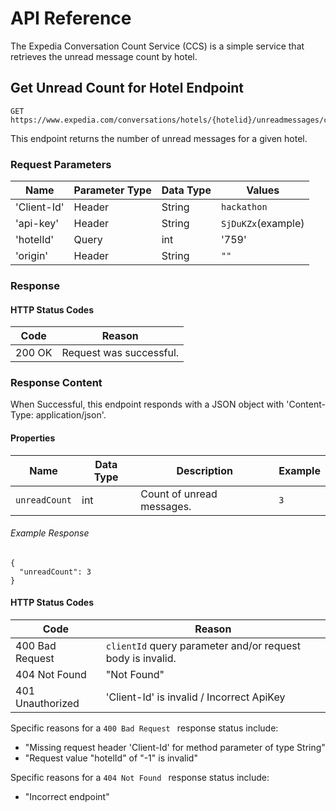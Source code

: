 # API Reference

The Expedia Conversation Count Service (CCS) is a simple service that retrieves the unread message count by hotel. 

## Get Unread Count for Hotel Endpoint

```
GET https://www.expedia.com/conversations/hotels/{hotelid}/unreadmessages/count
```

This endpoint returns the number of unread messages for a given hotel.

### Request Parameters

| Name           | Parameter Type | Data Type | Values              |
|----------------|----------------|-----------|---------------------|
| 'Client-Id'    | Header         | String    | `hackathon`         |
| 'api-key'      | Header         | String    | `SjDuKZx`(example)  |
| 'hotelId'      | Query          | int       | '759'               |
| 'origin'       | Header         | String    | `""`                |

### Response

#### HTTP Status Codes

| Code                    | Reason                                                                          |
|-------------------------|---------------------------------------------------------------------------------|
| 200 OK                  | Request was successful.                                                         |

### Response Content

When Successful, this endpoint responds with a JSON object with 'Content-Type: application/json'.

#### Properties

| Name          | Data Type | Description                        | Example     |
|---------------|-----------|------------------------------------|-------------|
| `unreadCount` | int       | Count of unread messages.          | `3`         |

###### Example Response

```
{
  "unreadCount": 3
}
```
#### HTTP Status Codes

| Code                    | Reason                                                                          |
|-------------------------|---------------------------------------------------------------------------------|
| 400 Bad Request         | `clientId` query parameter and/or request body is invalid.                      |
| 404 Not Found           | "Not Found"                                                                     |
| 401 Unauthorized        | 'Client-Id' is invalid / Incorrect ApiKey                                       |

Specific reasons for a `400 Bad Request ` response status include:
- "Missing request header 'Client-Id' for method parameter of type String"
- "Request value "hotelId" of "-1" is invalid"

Specific reasons for a `404 Not Found ` response status include:
- "Incorrect endpoint"

